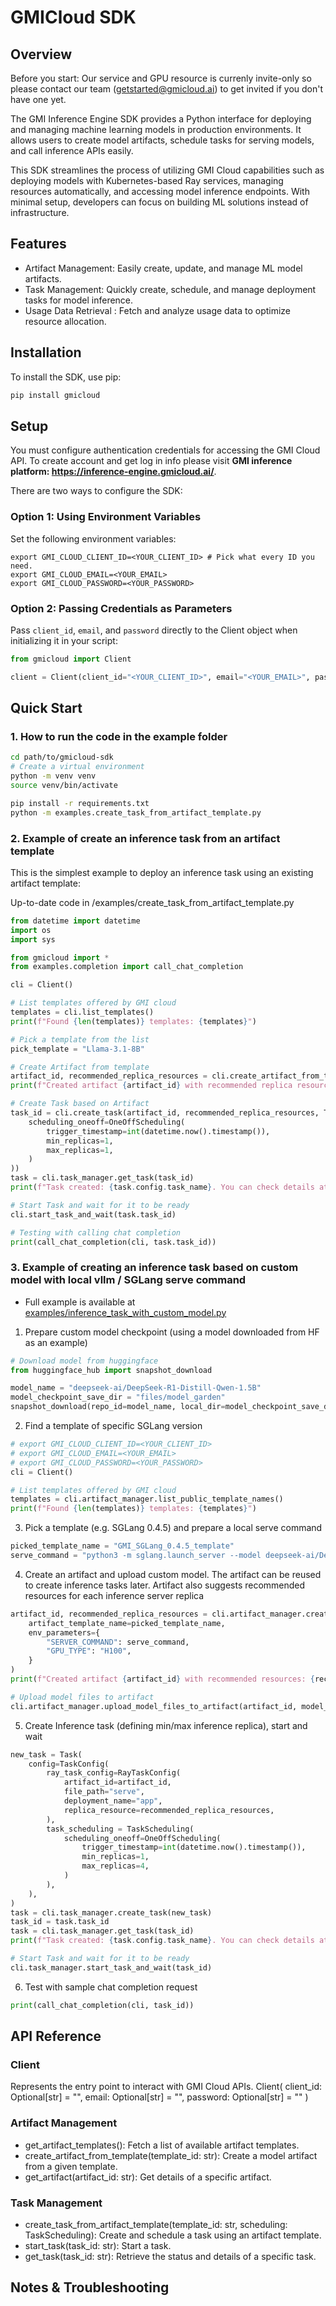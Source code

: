 # GMICloud SDK

## Overview
Before you start: Our service and GPU resource is currenly invite-only so please contact our team (getstarted@gmicloud.ai) to get invited if you don't have one yet.

The GMI Inference Engine SDK provides a Python interface for deploying and managing machine learning models in production environments. It allows users to create model artifacts, schedule tasks for serving models, and call inference APIs easily.

This SDK streamlines the process of utilizing GMI Cloud capabilities such as deploying models with Kubernetes-based Ray services, managing resources automatically, and accessing model inference endpoints. With minimal setup, developers can focus on building ML solutions instead of infrastructure.

## Features

- Artifact Management: Easily create, update, and manage ML model artifacts.
- Task Management: Quickly create, schedule, and manage deployment tasks for model inference.
- Usage Data Retrieval : Fetch and analyze usage data to optimize resource allocation.

## Installation

To install the SDK, use pip:

```bash
pip install gmicloud
```

## Setup

You must configure authentication credentials for accessing the GMI Cloud API. 
To create account and get log in info please visit **GMI inference platform: https://inference-engine.gmicloud.ai/**.

There are two ways to configure the SDK:

### Option 1: Using Environment Variables

Set the following environment variables:

```shell
export GMI_CLOUD_CLIENT_ID=<YOUR_CLIENT_ID> # Pick what every ID you need.
export GMI_CLOUD_EMAIL=<YOUR_EMAIL>
export GMI_CLOUD_PASSWORD=<YOUR_PASSWORD>
```

### Option 2: Passing Credentials as Parameters

Pass `client_id`, `email`, and `password` directly to the Client object when initializing it in your script:

```python
from gmicloud import Client

client = Client(client_id="<YOUR_CLIENT_ID>", email="<YOUR_EMAIL>", password="<YOUR_PASSWORD>")
```

## Quick Start

### 1. How to run the code in the example folder
```bash
cd path/to/gmicloud-sdk
# Create a virtual environment
python -m venv venv
source venv/bin/activate

pip install -r requirements.txt
python -m examples.create_task_from_artifact_template.py
```

### 2. Example of create an inference task from an artifact template

This is the simplest example to deploy an inference task using an existing artifact template:

Up-to-date code in /examples/create_task_from_artifact_template.py

```python
from datetime import datetime
import os
import sys

from gmicloud import *
from examples.completion import call_chat_completion

cli = Client()

# List templates offered by GMI cloud 
templates = cli.list_templates()
print(f"Found {len(templates)} templates: {templates}")

# Pick a template from the list
pick_template = "Llama-3.1-8B"

# Create Artifact from template
artifact_id, recommended_replica_resources = cli.create_artifact_from_template(templates[0])
print(f"Created artifact {artifact_id} with recommended replica resources: {recommended_replica_resources}")

# Create Task based on Artifact
task_id = cli.create_task(artifact_id, recommended_replica_resources, TaskScheduling(
    scheduling_oneoff=OneOffScheduling(
        trigger_timestamp=int(datetime.now().timestamp()),
        min_replicas=1,
        max_replicas=1,
    )
))
task = cli.task_manager.get_task(task_id)
print(f"Task created: {task.config.task_name}. You can check details at https://inference-engine.gmicloud.ai/user-console/task")

# Start Task and wait for it to be ready
cli.start_task_and_wait(task.task_id)

# Testing with calling chat completion
print(call_chat_completion(cli, task.task_id))

```

### 3. Example of creating an inference task based on custom model with local vllm / SGLang serve command
* Full example is available at [examples/inference_task_with_custom_model.py](https://github.com/GMISWE/python-sdk/blob/main/examples/inference_task_with_custom_model.py)

1. Prepare custom model checkpoint (using a model downloaded from HF as an example)

```python
# Download model from huggingface
from huggingface_hub import snapshot_download

model_name = "deepseek-ai/DeepSeek-R1-Distill-Qwen-1.5B"
model_checkpoint_save_dir = "files/model_garden"
snapshot_download(repo_id=model_name, local_dir=model_checkpoint_save_dir)
```

2. Find a template of specific SGLang version

```python
# export GMI_CLOUD_CLIENT_ID=<YOUR_CLIENT_ID>
# export GMI_CLOUD_EMAIL=<YOUR_EMAIL>
# export GMI_CLOUD_PASSWORD=<YOUR_PASSWORD>
cli = Client()

# List templates offered by GMI cloud 
templates = cli.artifact_manager.list_public_template_names()
print(f"Found {len(templates)} templates: {templates}")
```

3. Pick a template (e.g. SGLang 0.4.5) and prepare a local serve command

```python
picked_template_name = "GMI_SGLang_0.4.5_template"
serve_command = "python3 -m sglang.launch_server --model deepseek-ai/DeepSeek-R1-Distill-Qwen-1.5B --trust-remote-code --mem-fraction-static 0.8 --tp 1"
```

4. Create an artifact and upload custom model. The artifact can be reused to create inference tasks later. Artifact also suggests recommended resources for each inference server replica

```python
artifact_id, recommended_replica_resources = cli.artifact_manager.create_artifact_from_template_name(
    artifact_template_name=picked_template_name,
    env_parameters={
        "SERVER_COMMAND": serve_command,
        "GPU_TYPE": "H100",
    }
)
print(f"Created artifact {artifact_id} with recommended resources: {recommended_replica_resources}")

# Upload model files to artifact
cli.artifact_manager.upload_model_files_to_artifact(artifact_id, model_checkpoint_save_dir)
```

5. Create Inference task (defining min/max inference replica), start and wait

```python
new_task = Task(
    config=TaskConfig(
        ray_task_config=RayTaskConfig(
            artifact_id=artifact_id,
            file_path="serve",
            deployment_name="app",
            replica_resource=recommended_replica_resources,
        ),
        task_scheduling = TaskScheduling(
            scheduling_oneoff=OneOffScheduling(
                trigger_timestamp=int(datetime.now().timestamp()),
                min_replicas=1,
                max_replicas=4,
            )
        ),
    ),
)
task = cli.task_manager.create_task(new_task)
task_id = task.task_id
task = cli.task_manager.get_task(task_id)
print(f"Task created: {task.config.task_name}. You can check details at https://inference-engine.gmicloud.ai/user-console/task")

# Start Task and wait for it to be ready
cli.task_manager.start_task_and_wait(task_id)
```

6. Test with sample chat completion request

```python
print(call_chat_completion(cli, task_id))
```


## API Reference

### Client

Represents the entry point to interact with GMI Cloud APIs.
Client(
client_id: Optional[str] = "",
email: Optional[str] = "",
password: Optional[str] = ""
)

### Artifact Management

* get_artifact_templates(): Fetch a list of available artifact templates.
* create_artifact_from_template(template_id: str): Create a model artifact from a given template.
* get_artifact(artifact_id: str): Get details of a specific artifact.

### Task Management

* create_task_from_artifact_template(template_id: str, scheduling: TaskScheduling): Create and schedule a task using an
  artifact template.
* start_task(task_id: str): Start a task.
* get_task(task_id: str): Retrieve the status and details of a specific task.

## Notes & Troubleshooting
